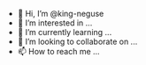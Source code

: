 - 👋 Hi, I’m @king-neguse
- 👀 I’m interested in ...
- 🌱 I’m currently learning ...
- 💞️ I’m looking to collaborate on ...
- 📫 How to reach me ...

<!---
king-neguse/king-neguse is a ✨ special ✨ repository because its `README.md` (this file) appears on your GitHub profile.
You can click the Preview link to take a look at your changes.
--->
